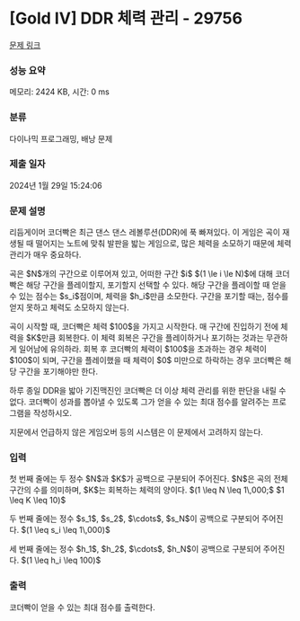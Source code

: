 # [Gold IV] DDR 체력 관리 - 29756 

[문제 링크](https://www.acmicpc.net/problem/29756) 

### 성능 요약

메모리: 2424 KB, 시간: 0 ms

### 분류

다이나믹 프로그래밍, 배낭 문제

### 제출 일자

2024년 1월 29일 15:24:06

### 문제 설명

<p>리듬게이머 코더빡은 최근 댄스 댄스 레볼루션(DDR)에 푹 빠져있다. 이 게임은 곡이 재생될 때 떨어지는 노트에 맞춰 발판을 밟는 게임으로, 많은 체력을 소모하기 때문에 체력 관리가 매우 중요하다.</p>

<p>곡은 $N$개의 구간으로 이루어져 있고, 어떠한 구간 $i$ $(1 \le i \le N)$에 대해 코더빡은 해당 구간을 플레이할지, 포기할지 선택할 수 있다. 해당 구간을 플레이할 때 얻을 수 있는 점수는 $s_i$점이며, 체력을 $h_i$만큼 소모한다. 구간을 포기할 때는, 점수를 얻지 못하고 체력도 소모하지 않는다.</p>

<p>곡이 시작할 때, 코더빡은 체력 $100$을 가지고 시작한다. 매 구간에 진입하기 전에 체력을 $K$만큼 회복한다. 이 체력 회복은 구간을 플레이하거나 포기하는 것과는 무관하게 일어남에 유의하라. 회복 후 코더빡의 체력이 $100$을 초과하는 경우 체력이 $100$이 되며, 구간을 플레이했을 때 체력이 $0$ 미만으로 하락하는 경우 코더빡은 해당 구간을 포기해야만 한다.</p>

<p>하루 종일 DDR을 밟아 기진맥진인 코더빡은 더 이상 체력 관리를 위한 판단을 내릴 수 없다. 코더빡이 성과를 뽑아낼 수 있도록 그가 얻을 수 있는 최대 점수를 알려주는 프로그램을 작성하시오.</p>

<p>지문에서 언급하지 않은 게임오버 등의 시스템은 이 문제에서 고려하지 않는다.</p>

### 입력 

 <p>첫 번째 줄에는 두 정수 $N$과 $K$가 공백으로 구분되어 주어진다. $N$은 곡의 전체 구간의 수를 의미하며, $K$는 회복하는 체력의 양이다. $(1 \leq N \leq 1\,000;$ $1 \leq K \leq 10)$</p>

<p>두 번째 줄에는 정수 $s_1$, $s_2$, $\cdots$, $s_N$이 공백으로 구분되어 주어진다. $(1 \leq s_i \leq 1\,000)$</p>

<p>세 번째 줄에는 정수 $h_1$, $h_2$, $\cdots$, $h_N$이 공백으로 구분되어 주어진다. $(1 \leq h_i \leq 100)$</p>

### 출력 

 <p>코더빡이 얻을 수 있는 최대 점수를 출력한다.</p>


